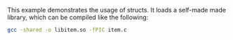 This example demonstrates the usage of structs. It loads a self-made made library, which can be compiled like the following:
```sh
gcc -shared -o libitem.so -fPIC item.c
```
